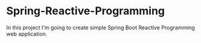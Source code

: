 # Spring-Reactive-Programming
In this project I'm going to create simple Spring Boot Reactive Programming web application.
